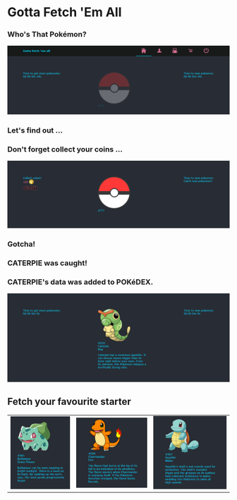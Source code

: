 # Gotta Fetch 'Em All

### Who's That Pokémon?

<img src='./readmeImages/pokemon4.PNG' alt="Pokemon menu"/>

### Let's find out ...

### Don't forget collect your coins ...

<img src='./readmeImages/pokemon6.PNG' alt="Pokemon menu"/>

### Gotcha!

### CATERPIE was caught!

### CATERPIE's data was added to POKéDEX.

<img src='./readmeImages/pokemon13.PNG' alt="Pokemon data"/>

## Fetch your favourite starter

|                                                              |                                                               |                                                               |
| :----------------------------------------------------------: | :-----------------------------------------------------------: | :-----------------------------------------------------------: |
| <img  alt="pokemon image" src="./readmeImages/pokemon7.PNG"> | <img  alt="pokemon image" src="./readmeImages/pokemon11.PNG"> | <img  alt="pokemon image" src="./readmeImages/pokemon12.PNG"> |
